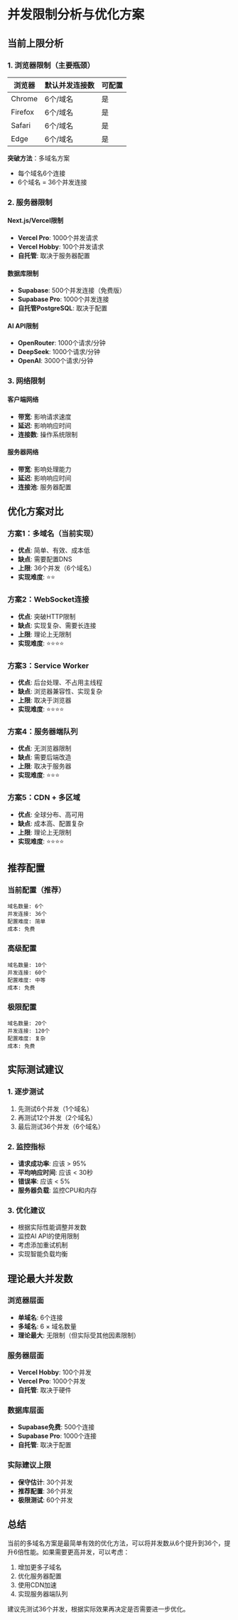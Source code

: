 # 并发限制分析与优化方案

## 当前上限分析

### 1. 浏览器限制（主要瓶颈）

| 浏览器  | 默认并发连接数 | 可配置 |
| ------- | -------------- | ------ |
| Chrome  | 6个/域名       | 是     |
| Firefox | 6个/域名       | 是     |
| Safari  | 6个/域名       | 是     |
| Edge    | 6个/域名       | 是     |

**突破方法**：多域名方案

- 每个域名6个连接
- 6个域名 = 36个并发连接

### 2. 服务器限制

#### Next.js/Vercel限制

- **Vercel Pro**: 1000个并发请求
- **Vercel Hobby**: 100个并发请求
- **自托管**: 取决于服务器配置

#### 数据库限制

- **Supabase**: 500个并发连接（免费版）
- **Supabase Pro**: 1000个并发连接
- **自托管PostgreSQL**: 取决于配置

#### AI API限制

- **OpenRouter**: 1000个请求/分钟
- **DeepSeek**: 1000个请求/分钟
- **OpenAI**: 3000个请求/分钟

### 3. 网络限制

#### 客户端网络

- **带宽**: 影响请求速度
- **延迟**: 影响响应时间
- **连接数**: 操作系统限制

#### 服务器网络

- **带宽**: 影响处理能力
- **延迟**: 影响响应时间
- **连接池**: 服务器配置

## 优化方案对比

### 方案1：多域名（当前实现）

- **优点**: 简单、有效、成本低
- **缺点**: 需要配置DNS
- **上限**: 36个并发（6个域名）
- **实现难度**: ⭐⭐

### 方案2：WebSocket连接

- **优点**: 突破HTTP限制
- **缺点**: 实现复杂、需要长连接
- **上限**: 理论上无限制
- **实现难度**: ⭐⭐⭐⭐

### 方案3：Service Worker

- **优点**: 后台处理、不占用主线程
- **缺点**: 浏览器兼容性、实现复杂
- **上限**: 取决于浏览器
- **实现难度**: ⭐⭐⭐⭐

### 方案4：服务器端队列

- **优点**: 无浏览器限制
- **缺点**: 需要后端改造
- **上限**: 取决于服务器
- **实现难度**: ⭐⭐⭐

### 方案5：CDN + 多区域

- **优点**: 全球分布、高可用
- **缺点**: 成本高、配置复杂
- **上限**: 理论上无限制
- **实现难度**: ⭐⭐⭐⭐

## 推荐配置

### 当前配置（推荐）

```
域名数量: 6个
并发连接: 36个
配置难度: 简单
成本: 免费
```

### 高级配置

```
域名数量: 10个
并发连接: 60个
配置难度: 中等
成本: 免费
```

### 极限配置

```
域名数量: 20个
并发连接: 120个
配置难度: 复杂
成本: 免费
```

## 实际测试建议

### 1. 逐步测试

1. 先测试6个并发（1个域名）
2. 再测试12个并发（2个域名）
3. 最后测试36个并发（6个域名）

### 2. 监控指标

- **请求成功率**: 应该 > 95%
- **平均响应时间**: 应该 < 30秒
- **错误率**: 应该 < 5%
- **服务器负载**: 监控CPU和内存

### 3. 优化建议

- 根据实际性能调整并发数
- 监控AI API的使用限制
- 考虑添加重试机制
- 实现智能负载均衡

## 理论最大并发数

### 浏览器层面

- **单域名**: 6个连接
- **多域名**: 6 × 域名数量
- **理论最大**: 无限制（但实际受其他因素限制）

### 服务器层面

- **Vercel Hobby**: 100个并发
- **Vercel Pro**: 1000个并发
- **自托管**: 取决于硬件

### 数据库层面

- **Supabase免费**: 500个连接
- **Supabase Pro**: 1000个连接
- **自托管**: 取决于配置

### 实际建议上限

- **保守估计**: 30个并发
- **推荐配置**: 36个并发
- **极限测试**: 60个并发

## 总结

当前的多域名方案是最简单有效的优化方法，可以将并发数从6个提升到36个，提升6倍性能。如果需要更高并发，可以考虑：

1. 增加更多子域名
2. 优化服务器配置
3. 使用CDN加速
4. 实现服务器端队列

建议先测试36个并发，根据实际效果再决定是否需要进一步优化。
